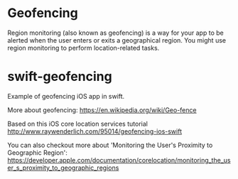 # Geofencing
Region monitoring (also known as geofencing) is a way for your app to be alerted when the user enters or exits a geographical region. You might use region monitoring to perform location-related tasks. 

# swift-geofencing
Example of geofencing iOS app in swift.

More about geofencing: https://en.wikipedia.org/wiki/Geo-fence

Based on this iOS core location services tutorial http://www.raywenderlich.com/95014/geofencing-ios-swift

You can also checkout more about 'Monitoring the User's Proximity to Geographic Region': https://developer.apple.com/documentation/corelocation/monitoring_the_user_s_proximity_to_geographic_regions
